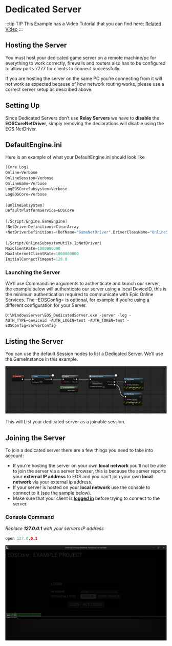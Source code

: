 # Dedicated Server

:::tip TIP
This Example has a Video Tutorial that you can find here: [Related Video](../videos/dedicated-server.mdx)
:::

## Hosting the Server
You must host your dedicated game server on a remote machine/pc for everything to work correctly, firewalls and routers also has to be configured to allow ports 7777 for clients to connect successfully.

If you are hosting the server on the same PC you’re connecting from it will not work as expected because of how network routing works, please use a correct server setup as described above.

## Setting Up
Since Dedicated Servers don’t use **Relay Servers** we have to **disable** the **EOSCoreNetDriver**, simply removing the declarations will disable using the EOS NetDriver. 

## DefaultEngine.ini
Here is an example of what your DefaultEngine.ini should look like

```c
[Core.Log]
Online=Verbose
OnlineSession=Verbose
OnlineGame=Verbose
LogEOSCoreSubsystem=Verbose
LogEOSCore=Verbose

[OnlineSubsystem]
DefaultPlatformService=EOSCore

[/Script/Engine.GameEngine]
!NetDriverDefinitions=ClearArray
+NetDriverDefinitions=(DefName="GameNetDriver",DriverClassName="OnlineSubsystemUtils.IpNetDriver",DriverClassNameFallback="OnlineSubsystemUtils.IpNetDriver")

[/Script/OnlineSubsystemUtils.IpNetDriver]
MaxClientRate=1000000000 
MaxInternetClientRate=1000000000
InitialConnectTimeout=120.0
```

### Launching the Server
We’ll use Commandline arguments to authenticate and launch our server, the example below will authenticate our server using a local DeviceID, this is the minimum authentication required to communicate with Epic Online Services. The –EOSConfig= is optional, for example if you’re using a different configuration for your Server.

```
D:\WindowsServer\EOS_DedicatedServer.exe -server -log -AUTH_TYPE=deviceid -AUTH_LOGIN=test -AUTH_TOKEN=test -EOSConfig=ServerConfig
```

## Listing the Server
You can use the default Session nodes to list a Dedicated Server. We’ll use the GameInstance in this example.

![Image](../../../static/img/83c7f976ec8accaf9796ac8fd21e338f.png)

This will List your dedicated server as a joinable session.

## Joining the Server
To join a dedicated server there are a few things you need to take into account:
- If you're hosting the server on your own **local network** you'll not be able to join the server via a server browser, this is because the server reports your **external IP address** to EOS and you can't join your own **local network** via your external ip address.
- If your server is hosted on your **local network** use the console to connect to it (see the sample below).
- Make sure that your client is [**logged in**](../getting_started/auth/information.md) before trying to connect to the server.

### Console Command
*Replace **127.0.0.1** with your servers IP address*
```cpp
open 127.0.0.1
```
![Image](../../../static/img/dedicated_server_console_command.png)